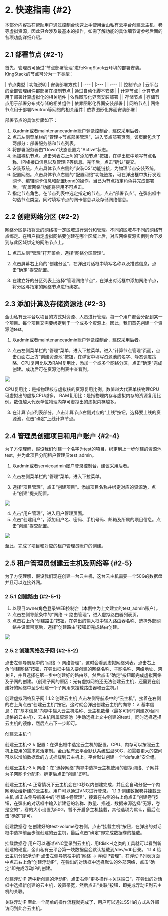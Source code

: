 # 2. 快速指南 {#2}

本部分内容旨在帮助用户通过控制台快速上手使用金山私有云平台创建云主机，卷等虚拟资源，因此只会涉及最基本的操作，如需了解功能的具体细节请参考后面的各项功能详细介绍。

## 2.1 部署节点 {#2-1}

首先，管理员可通过“节点部署管理”进行KingStack云环境的部署安装。KingStack的节点可分为一下类型：

| 节点类型 | 功能说明 | 安装部署方式 |
| :--- | |:--- | | :--- |
| 控制节点 | 云平台的全部管理组件都部署在控制节点 | 通过自动化脚本安装 |
| 计算节点 | 计算节点用于部署计算虚拟化的相关组件 | 依靠图形化界面安装部署 |
| 存储节点 | 存储节点用于部署分布式存储的相关组件 | 依靠图形化界面安装部署 |
| 网络节点 | 网络节点用于部署Neutron等网络的相关组件 | 依靠图形化界面安装部署 |

部署节点的具体步骤如下：

1. 以admin或者maintenanceadmin账户登录控制台，建议采用后者。
2. 点击左侧菜单栏的“管理->节点部署管理”，进入节点部署页面，该页面包含了两部分：部署服务器和节点列表。
3. 将部署服务器由“Down”状态设置为“Active”状态。
4. 添加裸机节点。点击列表右上角的“添加节点”按钮，在弹出框中填写节点名称、IPMI接口信息以及管理IP等信息。完毕后，点击“确认”提交。
5. 安装系统。点击具体节点右侧的“安装OS”功能链接，为物理节点安装系统。
6. 配置网络。点击具体节点右侧的“配置网络”功能链接，可在弹出框中执行发现网卡、编辑网卡信息和配置bond的操作。当已为节点指定角色并完成部署后，“配置网络”功能将禁用不可点击。
7. 指定节点角色。在节点列表中选定指定的节点，点击“部署节点”。在弹出框中勾选节点类型，同时填写节点的网卡信息以及存储网络信息。

## 2.2 创建网络分区 {#2-2}

网络分区是指将云的网络按一定区域进行划分和管理。不同的区域与不同的网络节点绑定。在租户指定虚拟网络要创建在哪个区域上后，对应网络资源实例则会下发到与此区域绑定的网络节点上。

1. 点击左侧“管理”打开菜单，选择“网络分区管理”。
2. 点击屏幕右上角的“创建分区”，在弹出对话框中填写名称以及描述信息，点击“确定”提交配置。
3. 在建立好的分区列表上选择“管理网络节点”，在弹出对话框中添加网络节点，将分区与指定的网络节点进行绑定。

## 2.3 添加计算及存储资源池 {#2-3}

金山私有云平台以项目的方式对资源、人员进行管理，每一个用户都会分配到某一个项目。每个项目又需要绑定到于一个或多个资源上。因此，我们首先创建一个资源池test。

1. 以admin或者maintenanceadmin账户登录控制台，建议采用后者。
2. 点击左侧菜单栏的“管理”菜单，进入下拉菜单。进入“计算节点管理”页面，点击页面右上方“创建资源池”按钮，在弹窗中填写资源池的名字、静态调度策略、CPU复用比以及RAM复用比，添加一个或多个网络分区，点击“确定”完成创建。成功后可在资源池列表中查看到。

 ![](/assets/创建资源池test.png) 
 
CPU复用比：是指物理核与虚拟核的资源复用比例。数值越大代表单核物理CPU可虚拟出的虚拟CPU越多。
RAM复用比：是指物理内存与虚拟内存的资源复用比例。数值越大代表单位物理内存可虚拟出的虚拟内存越多。
 
3. 在计算节点列表部分，点击计算节点右侧对应的“上线”按钮，选择要上线的资源池，点击“确定”上线计算节点。

## 2.4 管理员创建项目和用户账户 {#2-4}

为了方便理解，假设我们创建一个名字为test的项目，绑定到上一步创建的资源池test，并为此项目分配租户管理员test_admin。

1. 以admin或者serviceadmin账户登录控制台，建议采用后者。
2. 点击左侧菜单栏的“管理”菜单，进入下拉菜单。
3. 选择“项目管理”，点击“创建项目”。添加项目名称并绑定对应的资源池，点击“创建”提交配置。

 ![](/assets/创建项目test.png)

4. 点击“用户管理”，进入用户管理页面。
5. 点击“创建用户”，添加用户名、密码、手机号码、邮箱及所属的项目信息。点击“创建”提交配置。

 ![](/assets/创建用户.png)

至此，完成了项目和对应的租户管理员账户的创建。 

## 2.5 租户管理员创建云主机及网络等 {#2-5}

为了方便理解，假设我们现在创建一台云主机，这台云主机需要一个50G的数据盘并且可以连接外网。


### 2.5.1 创建路由 {#2-5-1}

1. 以项目owner角色登录WEB控制台（本例中为上文建立的test_admin账户）。
2. 点击左侧导航条中的“网络 -> 路由管理“，进入虚拟路由器列表页。
3. 点击右上角“创建路由”按钮，在弹出的输入框中输入路由器名称、选择外部网络并设置带宽后，选择”创建路由“按钮即完成路由创建。

![](/assets/创建路由.png)

### 2.5.2 创建网络及子网 {#2-5-2}

点击左侧导航条中的“网络 -> 网络管理“，这时会看到虚拟网络列表，点击右上角“创建网络”按钮，在弹出框中输入要创建的网络名称、子网名称、网络地址、网关IP，并且选择在第一步中创建好的路由器，然后点击“确定”按钮即完成虚拟网络及子网的创建。（创建子网的原因：光有虚拟网络还无法创建云主机，还需要在创建好的网络中至少创建一个子网用来挂载路由器和云主机。）创建虚拟网络及子网1.1.2	创建云主机点击左侧导航条中的“云主机”，接着在右侧的右上角点击“创建云主机”按钮，这时就会弹出创建云主机的向导：λ	基本信息：在“基本信息”向导中输入云主机名称、云主机数量（最多可同时创建20台同规格的云主机）、云主机所属资源池（手动选择上文中创建的test），同时选择选择云主机的镜像，然后点击下一步即可。创建云主机-1创建云主机-2λ	配置：在弹出框中选定云主机的配置。CPU、内存可以按照云主机上应用的需求灵活定制。金山私有云平台默认系统磁盘50G，如需要更大的空间可以以增加数据盘的方式挂载到云主机上。平台默认创建一个“default”安全组。创建云主机-3λ	网络：在“选择网络”向导中选择云主机使用的虚拟网络、子网并为子网网卡分配IP。确定后点击“创建”即可。创建云主机-4正常情况下云主机会在10秒以内创建完成，并且会自动分配一个内网地址给新建的云主机。用户可以通过VNC进行登录。1.1.3	创建数据卷并挂载云主机点击左侧导航条中的“存储->卷管理”，接着在右侧的右上角点击“创建卷”按钮，在弹出的对话框中输入新建卷的名称、数量、描述，数据来源选择“无源，卷是空的”，卷的大小设置为50G，暂不开启多主机挂载，其他选项为默认，最后点击“确定”即可。创建数据卷在创建好的test-volume卷右侧，点击“挂载主机”按钮，在弹出的对话框中选择前面步骤创建的云主机，最后点击“确定”即完成数据卷的挂载。挂载数据卷用户可以通过VNC登录到云主机，用fdisk –l之类的工具就可以看到新创建的硬盘，金山私有云平台第一块数据盘会默认挂载到/dev/vdb目录。1.1.4	给云主机分配浮动IP点击左侧导航栏中的“网络 -> 浮动IP管理”，在浮动IP列表页面中点击右上角”创建浮动IP”，在弹出的对话框中选择默认的外部网络，点击”确定“即完成浮动IP的创建。创建浮动IP选中新创建的浮动IP，点击右侧”更多操作->关联端口“，在弹出的对话框中选择新创建的云主机，设置带宽，然后点击“关联“按钮，即完成浮动IP到云主机的关联。关联浮动IP至此一个简单的操作流程就完成了，用户可以通过SSH的方式从外部访问到此台云主机。





